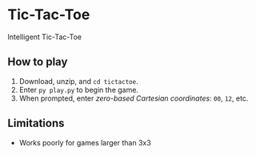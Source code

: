 # Tic-Tac-Toe
Intelligent Tic-Tac-Toe

## How to play
1. Download, unzip, and `cd tictactoe`.
2. Enter `py play.py` to begin the game.
3. When prompted, enter _zero-based Cartesian coordinates_: `00`, `12`, etc.

## Limitations
- Works poorly for games larger than 3x3
